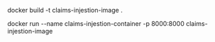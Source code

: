 docker build -t claims-injestion-image .

docker run --name claims-injestion-container -p 8000:8000 claims-injestion-image